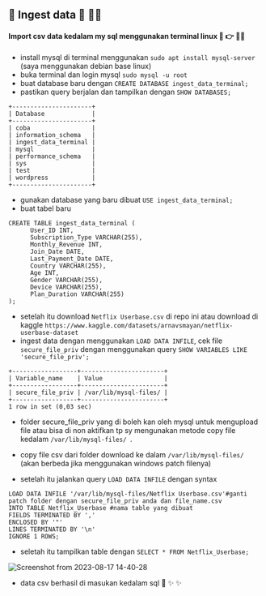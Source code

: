 ## :rocket: Ingest data :rocket: 🧑‍💻 


#### Import csv data kedalam my sql menggunakan terminal linux 📄 :point_right:  🧑‍💻 

- install mysql di terminal menggunakan ```sudo apt install mysql-server``` (saya menggunakan debian base linux)   
- buka terminal dan login mysql ```sudo mysql -u root```   
- buat database baru dengan ```CREATE DATABASE ingest_data_terminal;```   
- pastikan query berjalan dan tampilkan dengan ```SHOW DATABASES;```   
```
+----------------------+
| Database             |
+----------------------+
| coba                 |
| information_schema   |
| ingest_data_terminal |
| mysql                |
| performance_schema   |
| sys                  |
| test                 |
| wordpress            |
+----------------------+
``` 
- gunakan database yang baru dibuat  ```USE ingest_data_terminal;```    
- buat tabel baru      
```
CREATE TABLE ingest_data_terminal (
      User_ID INT,
      Subscription_Type VARCHAR(255),
      Monthly_Revenue INT,
      Join_Date DATE,
      Last_Payment_Date DATE,
      Country VARCHAR(255),
      Age INT,
      Gender VARCHAR(255),
      Device VARCHAR(255),
      Plan_Duration VARCHAR(255)
);
```     
- setelah itu download ``` Netflix Userbase.csv ``` di repo ini atau download di kaggle ```https://www.kaggle.com/datasets/arnavsmayan/netflix-userbase-dataset ```     
- ingest data dengan menggunakan ```LOAD DATA INFILE```, cek file ```secure_file_priv``` dengan menggunakan query ```SHOW VARIABLES LIKE 'secure_file_priv';```     
```
+------------------+-----------------------+
| Variable_name    | Value                 |
+------------------+-----------------------+
| secure_file_priv | /var/lib/mysql-files/ |
+------------------+-----------------------+
1 row in set (0,03 sec)
```     
- folder secure_file_priv yang di boleh kan oleh mysql untuk mengupload file atau bisa di non aktifkan tp sy mengunakan metode copy file kedalam  ```/var/lib/mysql-files/ ```.
- copy file csv dari folder download ke dalam ```/var/lib/mysql-files/ ``` (akan berbeda jika menggunakan windows patch filenya)    

- setelah itu jalankan query ```LOAD DATA INFILE``` dengan syntax      
```
LOAD DATA INFILE '/var/lib/mysql-files/Netflix Userbase.csv'#ganti patch folder dengan secure_file_priv anda dan file_name.csv
INTO TABLE Netflix_Userbase #nama table yang dibuat
FIELDS TERMINATED BY ',' 
ENCLOSED BY '"'
LINES TERMINATED BY '\n'
IGNORE 1 ROWS;
```      
- seletah itu tampilkan table dengan ``` SELECT * FROM Netflix_Userbase; ```    

![Screenshot from 2023-08-17 14-40-28](https://github.com/agilsaputra/Ingest_data/assets/22126819/e47546f8-f110-4441-8894-a82bdfaeae49)

- data csv berhasil di masukan kedalam sql :tada: :sparkles: :sparkles:

